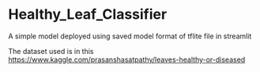 # Healthy_Leaf_Classifier
A simple model deployed using saved model format of tflite file in streamlit

The dataset used is in this https://www.kaggle.com/prasanshasatpathy/leaves-healthy-or-diseased
